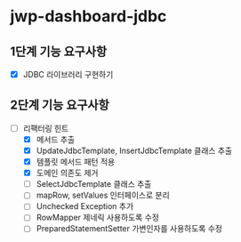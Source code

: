 # jwp-dashboard-jdbc

## 1단계 기능 요구사항
- [x] JDBC 라이브러리 구현하기

## 2단계 기능 요구사항
- [ ] 리팩터링 힌트
  - [x] 메서드 추출
  - [x] UpdateJdbcTemplate, InsertJdbcTemplate 클래스 추출
  - [x] 템플릿 메서드 패턴 적용
  - [x] 도메인 의존도 제거
  - [ ] SelectJdbcTemplate 클래스 추출
  - [ ] mapRow, setValues 인터페이스로 분리
  - [ ] Unchecked Exception 추가
  - [ ] RowMapper 제네릭 사용하도록 수정
  - [ ] PreparedStatementSetter 가변인자를 사용하도록 수정
